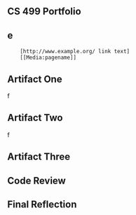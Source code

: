 CS 499 Portfolio 
-
e
--
        [http://www.example.org/ link text]
        [[Media:pagename]]

Artifact One
-
f


Artifact Two
-
f

Artifact Three
-


Code Review
-


Final Reflection
-


